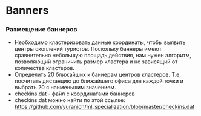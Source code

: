 # Banners
### Размещение баннеров
- Необходимо кластеризовать данные координаты, чтобы выявить центры скоплений туристов. Поскольку баннеры имеют сравнительно небольшую площадь действия, нам нужен алгоритм, позволяющий ограничить размер кластера и не зависящий от количества кластеров.
- Определить 20 ближайших к баннерам центров кластеров. Т.е. посчитать дистанцию до ближайшего офиса для каждой точки и выбрать 20 с наименьшим значением.
- checkins.dat - файл с координатами баннеров
- checkins.dat можно найти по этой ссылке: https://github.com/yuranich/ml_specialization/blob/master/checkins.dat
